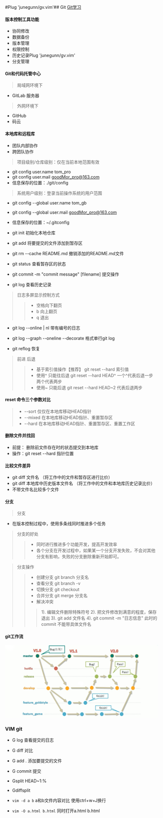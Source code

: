 #Plug 'junegunn/gv.vim'## Git [Git学习](https://www.youtube.com/watch?v=Bbtx90WtpAc&list=PLmOn9nNkQxJFISyrvKUk8OWg-Pzs1donX&index=2)

#### 版本控制工具功能
- 协同修改
- 数据备份
- 版本管理
- 权限控制
- 历史记录Plug 'junegunn/gv.vim'
- 分支管理

#### Git和代码托管中心
> 局域网环境下
  - GitLab 服务器

> 外网环境下
  - GitHub
  - 码云

#### 本地库和远程库
- 团队内部协作
- 跨团队协作

> 项目级别/仓库级别：仅在当前本地范围有效
  - git config user.name tom_pro 
  - git config user.mail goodMor_pro@163.com
  - 信息保存的位置：./git/config

> 系统用户级别：登录当前操作系统的用户范围
  - git config --global user.name tom_gb
  - git config --global user.mail goodMor_pro@163.com
  - 信息保存的位置：~/.gitconfig

- git init 初始化本地仓库
- git add 将要提交的文件添加到暂存区
- git rm --cache README.md 撤销添加的README.md文件
- git status 查看暂存区的状态
- git commit -m "commit message" [filename] 提交操作 

- git log 查看历史记录
> 日志多屏显示控制方式
> > - 空格向下翻页
> > - b 向上翻页
> > - q 退出

- git log --online | nl  带有编号的日志
- git log --graph --oneline --decorate  格式单行git log

- git reflog 恢复

> 前进 后退
> > - 基于索引值操作【推荐】 git reset --hard 索引值
> > - 使用^ 只能往后退 git reset --hard HEAD^ 一个^代表后退一步 两个代表两步
> > - 使用~ 只能后退 git reset --hard HEAD~2 代表后退两步


#### reset 命令三个参数对比
> - --sort  仅仅在本地库移动HEAD指针
> - --mixed 在本地库移动HEAD指针、重置暂存区
> - --hard  在本地库移动HEAD指针、重置暂存区、重置工作区

#### 删除文件并找回
- 前提： 删除前文件存在时的状态提交到本地库
- 操作：git reset --hard 指针位置

#### 比较文件差异
- git diff 文件名 （将工作中的文件和暂存区进行比价）
- git diff 本地库中历史版本文件名 （将工作中的文件和本地库历史记录比价）
- 不带文件名比较多个文件

#### 分支
> 分支
- 在版本控制过程中，使用多条线同时推进多个任务
> 分支的好处
> > - 同时进行推进多个功能开发，提高开发效率
> > - 各个分支在开发过程中，如果某一个分支开发失败，不会对其他分支有影响，失败的分支删除重新开始即可。

> 分支操作
> > - 创建分支 git branch 分支名
> > - 查看分支 git branch -v
> > - 切换分支 git checkout
> > - 合并分支 git merge 分支名
> > - 解决冲突 
> > > 1). 编辑文件删除特殊符号
> > > 2). 把文件修改到满意的程度，保存退出
> > > 3). git add 文件名
> > > 4). git commit -m "日志信息" 此时的commit 不能带具体文件名

#### git工作流
![alt Git工作流](./git-workflow.png)


### VIM git
- G log 查看提交的日志
- G diff 对比
- G add . 添加要提交的文件
- G commit 提交
- Gsplit HEAD~1:%
- Gdiffsplit

- `vim -d a b`  a和b文件内容对比 使用ctrl+w+J换行
- `vim -O a.html b.html` 同时打开a.html b.html

